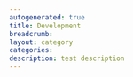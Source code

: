 ```yaml
---
autogenerated: true
title: Development
breadcrumb: 
layout: category
categories: 
description: test description
---
```


